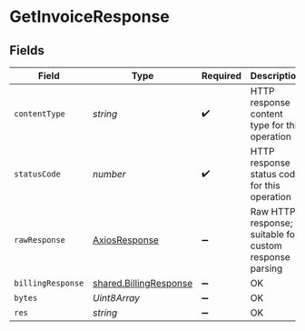 # GetInvoiceResponse


## Fields

| Field                                                            | Type                                                             | Required                                                         | Description                                                      |
| ---------------------------------------------------------------- | ---------------------------------------------------------------- | ---------------------------------------------------------------- | ---------------------------------------------------------------- |
| `contentType`                                                    | *string*                                                         | :heavy_check_mark:                                               | HTTP response content type for this operation                    |
| `statusCode`                                                     | *number*                                                         | :heavy_check_mark:                                               | HTTP response status code for this operation                     |
| `rawResponse`                                                    | [AxiosResponse](https://axios-http.com/docs/res_schema)          | :heavy_minus_sign:                                               | Raw HTTP response; suitable for custom response parsing          |
| `billingResponse`                                                | [shared.BillingResponse](../../models/shared/billingresponse.md) | :heavy_minus_sign:                                               | OK                                                               |
| `bytes`                                                          | *Uint8Array*                                                     | :heavy_minus_sign:                                               | OK                                                               |
| `res`                                                            | *string*                                                         | :heavy_minus_sign:                                               | OK                                                               |